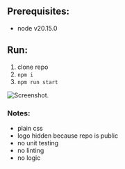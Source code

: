 ## Prerequisites:
 - node v20.15.0

## Run:
1. clone repo
2. `npm i`
3. `npm run start`

![Screenshot](./bannekat.png).

### Notes: 
 - plain css
 - logo hidden because repo is public
 - no unit testing
 - no linting
 - no logic